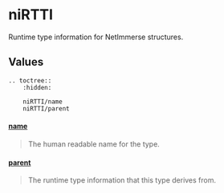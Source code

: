 # niRTTI

Runtime type information for NetImmerse structures.

## Values

```eval_rst
.. toctree::
    :hidden:

    niRTTI/name
    niRTTI/parent
```

#### [name](niRTTI/name.md)

> The human readable name for the type.

#### [parent](niRTTI/parent.md)

> The runtime type information that this type derives from.
